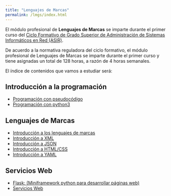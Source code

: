 ```yaml
---
title: "Lenguajes de Marcas"
permalink: /lmgs/index.html
---
```



El módulo profesional de **Lenguajes de Marcas** se imparte durante el primer curso del [Ciclo Formativo de Grado Superior de Administración de Sistemas Informáticos en Red (ASIR)](http://www.aapri.es/curriculo/fp/asir).

De acuerdo a la normativa reguladora del ciclo formativo, el módulo profesional de Lenguajes de Marcas se imparte durante el primer curso y tiene asignadas un total de 128 horas, a razón de 4 horas semanales.

El índice de contenidos que vamos a estudiar será:

## Introducción a la programación

* [Programación con pseudocódigo](u01)
* [Programación con python3](u02)

## Lenguajes de Marcas

* [Introducción a los lenguajes de marcas](u03)
* [Introducción a XML](u04)
* [Introducción a JSON](u05)
* [Introducción a HTML/CSS](u06)
* [Introducción a YAML](u07)

## Servicios Web

* [Flask: (Miniframework python para desarrollar páginas web)](u08)
* [Servicios Web](u09)
